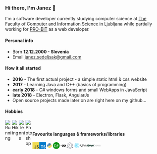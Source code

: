 ### Hi there, I'm Janez 👋

I'm a software developer currently studying computer science at [The Faculty of Computer and Information Science in Ljubljana](https://www.fri.uni-lj.si/en) while partially working for [PRO-BIT](https://pro-bit.si/en/) as a web developer.

#### Personal info
- Born <b>12.12.2000 - Slovenia</b>
- Email [janez.sedeljsak@gmail.com](janez.sedeljsak@gmail.com)

#### How it all started
- <b>2016</b> - The first actual project - a simple static html & css website
- <b>2017</b> - Learning Java and C++ (basics of programming)
- <b>early 2018</b> - C# windows forms and small WebApps in JavaScript
- <b>late 2018</b> - Electron, Flask, AngularJs
- Open source projects made later on are right here on my github...

#### Hobbies
<img title="Running" align="left" width="22px" src="https://static.thenounproject.com/png/762385-200.png" />
<img title="Hiking" align="left" width="22px" src="https://img.icons8.com/cotton/2x/mountain.png" />
<img title="Tennis" align="left" width="22px" src="https://www.freeiconspng.com/uploads/tennis-0.png" />
<img title="Photoshop" align="left" width="22px" src="https://i.pinimg.com/originals/85/cb/4a/85cb4a8f1c0c9fdbd8d7bf2863129698.png" />
<br />

#### Favourite languages & frameworks/libraries
<img title="JavaScript" align="left" width="22px" src="https://raw.githubusercontent.com/github/explore/80688e429a7d4ef2fca1e82350fe8e3517d3494d/topics/javascript/javascript.png" />
<img title="TypeScript" align="left" width="22px" src="https://raw.githubusercontent.com/github/explore/80688e429a7d4ef2fca1e82350fe8e3517d3494d/topics/typescript/typescript.png" />
<img title="Python" align="left" width="22px" src="https://raw.githubusercontent.com/github/explore/80688e429a7d4ef2fca1e82350fe8e3517d3494d/topics/python/python.png" />
<img title="C#" align="left" width="22px" src="https://raw.githubusercontent.com/github/explore/80688e429a7d4ef2fca1e82350fe8e3517d3494d/topics/csharp/csharp.png" />
<img title="Go" align="left" width="22px" src="https://raw.githubusercontent.com/github/explore/80688e429a7d4ef2fca1e82350fe8e3517d3494d/topics/go/go.png" />
<img title="Electron" align="left" width="22px" src="https://raw.githubusercontent.com/github/explore/80688e429a7d4ef2fca1e82350fe8e3517d3494d/topics/electron/electron.png" />
<img title="React & React Native" align="left" width="22px" src="https://raw.githubusercontent.com/github/explore/80688e429a7d4ef2fca1e82350fe8e3517d3494d/topics/react/react.png" />
<img title="Flask" title="JavaScript" align="left" width="22px" src="https://raw.githubusercontent.com/github/explore/80688e429a7d4ef2fca1e82350fe8e3517d3494d/topics/flask/flask.png" />
<img title="Django" align="left" width="22px" src="https://raw.githubusercontent.com/github/explore/80688e429a7d4ef2fca1e82350fe8e3517d3494d/topics/django/django.png" />
<img title="Express" align="left" width="22px" src="https://raw.githubusercontent.com/github/explore/80688e429a7d4ef2fca1e82350fe8e3517d3494d/topics/express/express.png" />
